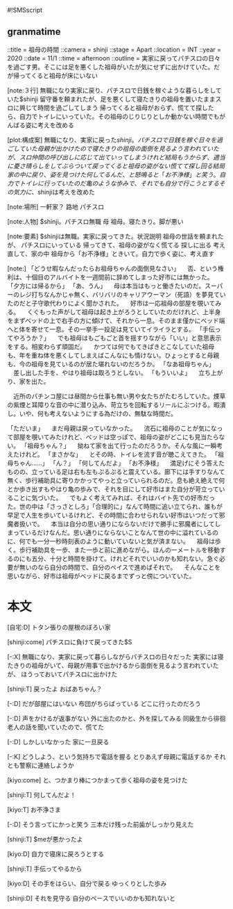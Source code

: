 #!SMSscript

## granmatime

::title = 祖母の時間
::camera = shinji
::stage = Apart
::location = INT
::year = 2020
::date = 11/1
::time = afternoon
::outline = 実家に戻ってパチスロの日々を過ごす男。そこには足を悪くした祖母がいたが気にせずに出かけていた。だが帰ってくると祖母が床にいない

[note:３行]
無職になり実家に戻り、パチスロで日銭を稼ぐような暮らしをしていた$shinji
留守番を頼まれたが、足を悪くして寝たきりの祖母を置いたままスロに興じて時間を過ごしてしまう
帰ってくると祖母がおらず、慌てて探したら、自力でトイレにいっていた。その祖母のじりじりとしか動かない時間でもがんばる姿に考えを改める

[plot:構成案]
無職になり、実家に戻った$shinji。パチスロで日銭を稼ぐ日々を過ごしていた
母親が出かけたので寝たきりの祖母の面倒を見るよう言われていたが、スロ仲間の呼び出しに応じて出ていってしまう
けれど結局もうからず、適当に憂さ晴らしをしてぶらついて戻ってくる
と祖母の姿がない
慌てて探し回る
結局家の中に戻り、姿を見つけた
何してるんだ、と怒鳴ると「お不浄様」と笑う。自力でトイレに行っていたのだ
亀のような歩みで、それでも自分で行こうとするその気力に、$shinjiは考えを改めた

[note:場所]
一軒家？
路地
パチスロ

[note:人物]
$shinji。パチスロ無職
母
祖母。寝たきり。脚が悪い

[note:要素]
$shinjiは無職。実家に戻ってきた。状況説明
祖母の世話を頼まれたが、
パチスロにいっている
帰ってきて、祖母の姿がなく慌てる
探しに出る
考え直して、家の中
祖母から「お不浄様」ときいて。自力で歩く姿に、考え直す

[note:]
「どうせ暇なんだったらお祖母ちゃんの面倒見なさい」
　否、という権利は、十個目のアルバイトを一週間前に辞めてしまった好市には無かった。
「夕方には帰るから」
「あ、うん」
　母は本当はもっと働きたいのだ。スーパーのレジ打ちなんかじゃ無く、バリバリのキャリアウーマン（死語）を夢見ていたのだと子守歌代わりによく聞かされた。
　好市は一応祖母の部屋を覗いてみる。
　くぐもった声がして祖母は起き上がろうとしていたのだけれど、上半身をまずベッドの上で右手の方に傾けて、それから一息。そのまま僅かにベッド端へと体を寄せて一息。その一挙手一投足は見ていてイライラとする。
「手伝ってやろうか？」
　でも祖母はもごもごと首を揺すりながら「いい」と意思表示をする。相変わらず頑固だ。
　かつては何でもてきぱきとこなしていた祖母も、年を重ね体を悪くしてしまえばこんなにも情けない。ひょっとすると母親も、今の祖母を見ているのが居た堪れないのだろうか。
「なあ祖母ちゃん」
　差し出した手を、やはり祖母は取ろうとしない。
「もういいよ」
　立ち上がり、家を出た。

　近所のパチンコ屋には昼間から仕事も無い男や女たちがたむろしていた。煙草の紫煙と耳障りな音の中に潜り込み、苛立ちを回転するリールにぶつける。暇潰し。いや、何も考えないようにする為だけの、無駄な時間だ。

「ただいま」
　まだ母親は戻っていなかった。
　流石に祖母のことが気になって部屋を覗いてみたけれど、ベッドは空っぽで、祖母の姿がどこにも見当たらない。
「祖母ちゃん？」
　拗ねて家を出て行ったのだろうか。そんな風に一瞬考えたけれど。
「まさかな」
　とその時、トイレを流す音が聴こえてきた。
「祖母ちゃん……」
「ん？」
「何してんだよ」
「お不浄様」
　満足げにそう答えたものの、立っている足は右も左もぷるぷると震えている。廊下には手すりなんて無く、歩行補助具に寄りかかってやっと立っていられるのだ。息も絶え絶えで何とか歩き出すもやはり亀の歩みで、それを目にして好市はまた自分が苛立っていることに気づいた。
　でもよく考えてみれば、それはバイト先での好市だった。世の中は「さっさとしろ」「合理的に」なんて時間に追い立てられ、誰もが早足で人生を歩いているけれど、その時間に合わせられない好市はいつだって邪魔者扱いで。
　本当は自分の思い通りにならないだけで勝手に邪魔者にしてしまっているだけなんだ。思い通りにならないことなんて世の中に溢れているのに、何でも一分一秒時刻表のように動いていないと気が済まない。
　祖母は歩く。歩行補助具を一歩、また一歩と前に進めながら。ほんの一メートルを移動するのにも五分、十分と時間を掛けて。けれどそれでいいのかも知れない。急ぐ必要が無いのなら自分の時間で、自分のペイスで進めばそれで。
　そんなことを思いながら、好市は祖母がベッドに戻るまでずっと傍についていた。


# 本文

[自宅:D]
トタン張りの屋根のぼろい家

[shinji:come]
パチスロに負けて戻ってきた$S

[-:X]
無職になり、実家に戻って暮らしながらパチスロの日々だった
実家には寝たきりの祖母がいて、母親が用事で出かけるから面倒を見るよう言われていたが、
ほうっておいてパチスロに出かけた

[shinji:T]
戻ったよ
おばあちゃん？

[-:D]
だが部屋にはいない
布団がちらばっている
どこに行ったのだろう

[-:D]
声をかけるが返事がない
外に出たのかと、外を探してみる
同級生から徘徊老人の話を聞いていたので、慌てた

[-:D]
しかしいなかった
家に一旦戻る

[-:K]
どうしよう、という気持ちで電話を握る
とりあえず母親に電話するか
それとも警察に連絡しようか

[kiyo:come]
と、つかまり棒につかまって歩く祖母の姿を見つけた

[shinji:T]
何してんだよ！

[kiyo:T]
お不浄さま

[-:D]
そう言ってにかっと笑う
三本だけ残った前歯がしっかり見えた

[shinji:T]
$meが悪かったよ

[kiyo:D]
自力で寝床に戻ろうとする

[shinji:T]
手伝ってやるから

[kiyo:D]
その手をはらい、自分で戻る
ゆっくりとした歩み

[shinji:D]
それを見守る
自分のペースでいいのかも知れないと
